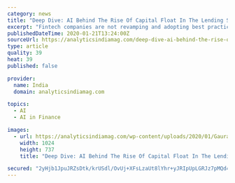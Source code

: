 ```yaml
---
category: news
title: "Deep Dive: AI Behind The Rise Of Capital Float In The Lending Space"
excerpt: "Fintech companies are not revamping and adopting best practices for avoiding default ... which enables us to evaluate alternate data for new-to-credit customers,” mentions Rishyasringa. Capital Float extensively deploys AI and ML models to determine credit risk across all products. Its small-ticket loans are fully automated and are built ..."
publishedDateTime: 2020-01-21T13:24:00Z
sourceUrl: https://analyticsindiamag.com/deep-dive-ai-behind-the-rise-of-capital-float-in-the-lending-space/
type: article
quality: 39
heat: 39
published: false

provider:
  name: India
  domain: analyticsindiamag.com

topics:
  - AI
  - AI in Finance

images:
  - url: https://analyticsindiamag.com/wp-content/uploads/2020/01/Gaurav-Hinduja-1024x737.jpg
    width: 1024
    height: 737
    title: "Deep Dive: AI Behind The Rise Of Capital Float In The Lending Space"

secured: "2yHjb1JpuJRZsDtk/krUSdl/OvUj+XFsLzaUt8lYhr+yJRIpUpLGRJz7pMQd4HATBxhOus19txX4s08NQ783GDyt/nI3CWFEyJ1zTqrDl2aYYGpOldnLpZXce/djjKkH4b6DaBSQEZ/THERmDQKaWKY0PCSVDK5EgXcDn/zlC9SGKpwNV/oZQ7AZMzBWUFQaV8ear3X1d/YN12zakLywvi9wUl7qvzKWJ5UqlcNLfQrWcVQYwSdkFSG0e2EqHgczi2l5XDhWwIo5zFC2929OLsnIGfJnBn3c+i07t9drQYw=;61BLEdvFIvqOH2aL+7lqRQ=="
---
```


